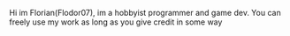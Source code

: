 Hi im Florian(Flodor07), 
im a hobbyist programmer and game dev.
You can freely use my work as long as you give credit in some way
